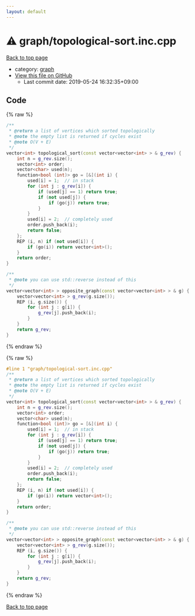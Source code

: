 ```yaml
---
layout: default
---
```


<!-- mathjax config similar to math.stackexchange -->
<script type="text/javascript" async
  src="https://cdnjs.cloudflare.com/ajax/libs/mathjax/2.7.5/MathJax.js?config=TeX-MML-AM_CHTML">
</script>
<script type="text/x-mathjax-config">
  MathJax.Hub.Config({
    TeX: { equationNumbers: { autoNumber: "AMS" }},
    tex2jax: {
      inlineMath: [ ['$','$'] ],
      processEscapes: true
    },
    "HTML-CSS": { matchFontHeight: false },
    displayAlign: "left",
    displayIndent: "2em"
  });
</script>

<script type="text/javascript" src="https://cdnjs.cloudflare.com/ajax/libs/jquery/3.4.1/jquery.min.js"></script>
<script src="https://cdn.jsdelivr.net/npm/jquery-balloon-js@1.1.2/jquery.balloon.min.js" integrity="sha256-ZEYs9VrgAeNuPvs15E39OsyOJaIkXEEt10fzxJ20+2I=" crossorigin="anonymous"></script>
<script type="text/javascript" src="../../assets/js/copy-button.js"></script>
<link rel="stylesheet" href="../../assets/css/copy-button.css" />


# :warning: graph/topological-sort.inc.cpp

<a href="../../index.html">Back to top page</a>

* category: <a href="../../index.html#f8b0b924ebd7046dbfa85a856e4682c8">graph</a>
* <a href="{{ site.github.repository_url }}/blob/master/graph/topological-sort.inc.cpp">View this file on GitHub</a>
    - Last commit date: 2019-05-24 16:32:35+09:00




## Code

<a id="unbundled"></a>
{% raw %}
```cpp
/**
 * @return a list of vertices which sorted topologically
 * @note the empty list is returned if cycles exist
 * @note O(V + E)
 */
vector<int> topological_sort(const vector<vector<int> > & g_rev) {
    int n = g_rev.size();
    vector<int> order;
    vector<char> used(n);
    function<bool (int)> go = [&](int i) {
        used[i] = 1;  // in stack
        for (int j : g_rev[i]) {
            if (used[j] == 1) return true;
            if (not used[j]) {
                if (go(j)) return true;
            }
        }
        used[i] = 2;  // completely used
        order.push_back(i);
        return false;
    };
    REP (i, n) if (not used[i]) {
        if (go(i)) return vector<int>();
    }
    return order;
}

/**
 * @note you can use std::reverse instead of this
 */
vector<vector<int> > opposite_graph(const vector<vector<int> > & g) {
    vector<vector<int> > g_rev(g.size());
    REP (i, g.size()) {
        for (int j : g[i]) {
            g_rev[j].push_back(i);
        }
    }
    return g_rev;
}

```
{% endraw %}

<a id="bundled"></a>
{% raw %}
```cpp
#line 1 "graph/topological-sort.inc.cpp"
/**
 * @return a list of vertices which sorted topologically
 * @note the empty list is returned if cycles exist
 * @note O(V + E)
 */
vector<int> topological_sort(const vector<vector<int> > & g_rev) {
    int n = g_rev.size();
    vector<int> order;
    vector<char> used(n);
    function<bool (int)> go = [&](int i) {
        used[i] = 1;  // in stack
        for (int j : g_rev[i]) {
            if (used[j] == 1) return true;
            if (not used[j]) {
                if (go(j)) return true;
            }
        }
        used[i] = 2;  // completely used
        order.push_back(i);
        return false;
    };
    REP (i, n) if (not used[i]) {
        if (go(i)) return vector<int>();
    }
    return order;
}

/**
 * @note you can use std::reverse instead of this
 */
vector<vector<int> > opposite_graph(const vector<vector<int> > & g) {
    vector<vector<int> > g_rev(g.size());
    REP (i, g.size()) {
        for (int j : g[i]) {
            g_rev[j].push_back(i);
        }
    }
    return g_rev;
}

```
{% endraw %}

<a href="../../index.html">Back to top page</a>

